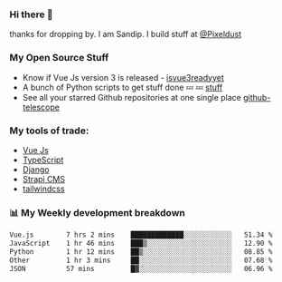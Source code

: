 ### Hi there 👋

thanks for dropping by.
I am Sandip. I build stuff at [@Pixeldust](github.com/pixeldust-in/)

###  **My Open Source Stuff**

 - Know if Vue Js version 3 is released -  [isvue3readyyet](https://github.com/sandiprb/isvue3readyyet)
 - A bunch of Python scripts to get stuff done 💤 💤 [stuff](https://github.com/sandiprb/stuff)
 - See all your starred Github repositories at one single place [github-telescope](https://github.com/sandiprb/github-telescope)



###  **My tools of trade:**
 - [Vue Js](https://github.com/vuejs/vue/)
 - [TypeScript](https://github.com/microsoft/TypeScript)
 - [Django](github.com/django/django)
 - [Strapi CMS](github.com/strapi/strapi)
 - [tailwindcss](https://github.com/tailwindlabs/tailwindcss)


###  📊 **My Weekly development breakdown**
<!--START_SECTION:waka-->

```txt
Vue.js        7 hrs 2 mins    █████████████░░░░░░░░░░░░   51.34 %
JavaScript    1 hr 46 mins    ███▒░░░░░░░░░░░░░░░░░░░░░   12.90 %
Python        1 hr 12 mins    ██▒░░░░░░░░░░░░░░░░░░░░░░   08.85 %
Other         1 hr 3 mins     ██░░░░░░░░░░░░░░░░░░░░░░░   07.68 %
JSON          57 mins         █▓░░░░░░░░░░░░░░░░░░░░░░░   06.96 %
```

<!--END_SECTION:waka-->
